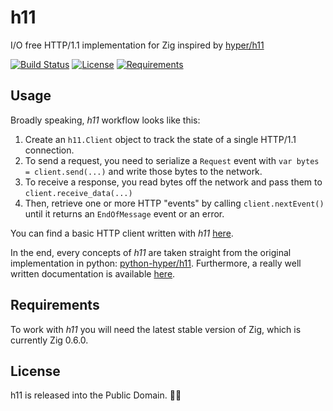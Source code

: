 # h11

I/O free HTTP/1.1 implementation for Zig inspired by [hyper/h11](https://github.com/python-hyper/h11)

[![Build Status](https://api.travis-ci.org/ducdetronquito/h11.svg?branch=master)](https://travis-ci.org/ducdetronquito/h11) [![License](https://img.shields.io/badge/license-public%20domain-ff69b4.svg)](https://github.com/ducdetronquito/h11#license) [![Requirements](https://img.shields.io/badge/zig-0.6.0-orange)](https://ziglang.org/)

## Usage

Broadly speaking, *h11* workflow looks like this:

1. Create an `h11.Client` object to track the state of a single HTTP/1.1 connection.
2. To send a request, you need to serialize a `Request` event with `var bytes = client.send(...)` and write those bytes to the network.
3. To receive a response, you read bytes off the network and pass them to `client.receive_data(...)`
4. Then, retrieve one or more HTTP "events" by calling `client.nextEvent()` until it returns an `EndOfMessage` event or an error.


You can find a basic HTTP client written with *h11* [here](https://github.com/ducdetronquito/h11/tree/master/examples/basic_client).

In the end, every concepts of *h11* are taken straight from the original implementation in python: [python-hyper/h11](https://github.com/python-hyper/h11).
Furthermore, a really well written documentation is available [here](https://h11.readthedocs.io).

## Requirements

To work with *h11* you will need the latest stable version of Zig, which is currently Zig 0.6.0.


## License

h11 is released into the Public Domain. 🎉🍻
